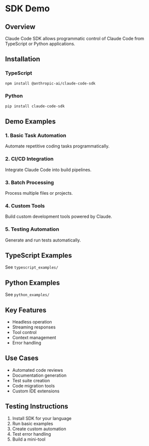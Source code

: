 # SDK Demo

## Overview
Claude Code SDK allows programmatic control of Claude Code from TypeScript or Python applications.

## Installation

### TypeScript
```bash
npm install @anthropic-ai/claude-code-sdk
```

### Python
```bash
pip install claude-code-sdk
```

## Demo Examples

### 1. Basic Task Automation
Automate repetitive coding tasks programmatically.

### 2. CI/CD Integration
Integrate Claude Code into build pipelines.

### 3. Batch Processing
Process multiple files or projects.

### 4. Custom Tools
Build custom development tools powered by Claude.

### 5. Testing Automation
Generate and run tests automatically.

## TypeScript Examples
See `typescript_examples/`

## Python Examples
See `python_examples/`

## Key Features
- Headless operation
- Streaming responses
- Tool control
- Context management
- Error handling

## Use Cases
- Automated code reviews
- Documentation generation
- Test suite creation
- Code migration tools
- Custom IDE extensions

## Testing Instructions
1. Install SDK for your language
2. Run basic examples
3. Create custom automation
4. Test error handling
5. Build a mini-tool
